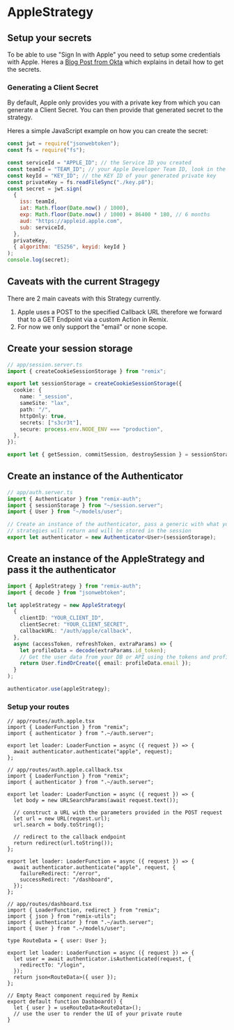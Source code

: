 # AppleStrategy

## Setup your secrets

To be able to use "Sign In with Apple" you need to setup some credentials with Apple. Heres a [Blog Post from Okta](https://developer.okta.com/blog/2019/06/04/what-the-heck-is-sign-in-with-apple#how-sign-in-with-apple-works-hint-it-uses-oauth-and-oidc) which explains in detail how to get the secrets.

### Generating a Client Secret

By default, Apple only provides you with a private key from which you can generate a Client Secret. You can then provide that generated secret to the strategy.

Heres a simple JavaScript example on how you can create the secret:

```js
const jwt = require("jsonwebtoken");
const fs = require("fs");

const serviceId = "APPLE_ID"; // the Service ID you created
const teamId = "TEAM_ID"; // your Apple Developer Team ID, look in the top right corner of the Developer Portal
const keyId = "KEY_ID"; // the KEY ID of your generated private key
const privateKey = fs.readFileSync("./key.p8");
const secret = jwt.sign(
  {
    iss: teamId,
    iat: Math.floor(Date.now() / 1000),
    exp: Math.floor(Date.now() / 1000) + 86400 * 180, // 6 months
    aud: "https://appleid.apple.com",
    sub: serviceId,
  },
  privateKey,
  { algorithm: "ES256", keyid: keyId }
);
console.log(secret);
```

## Caveats with the current Stragegy

There are 2 main caveats with this Strategy currently.

1. Apple uses a POST to the specified Callback URL therefore we forward that to a GET Endpoint via a custom Action in Remix.
2. For now we only support the "email" or none scope.

## Create your session storage

```ts
// app/session.server.ts
import { createCookieSessionStorage } from "remix";

export let sessionStorage = createCookieSessionStorage({
  cookie: {
    name: "_session",
    sameSite: "lax",
    path: "/",
    httpOnly: true,
    secrets: ["s3cr3t"],
    secure: process.env.NODE_ENV === "production",
  },
});

export let { getSession, commitSession, destroySession } = sessionStorage;
```

## Create an instance of the Authenticator

```ts
// app/auth.server.ts
import { Authenticator } from "remix-auth";
import { sessionStorage } from "~/session.server";
import { User } from "~/models/user";

// Create an instance of the authenticator, pass a generic with what your
// strategies will return and will be stored in the session
export let authenticator = new Authenticator<User>(sessionStorage);
```

## Create an instance of the AppleStrategy and pass it the authenticator

```ts
import { AppleStrategy } from "remix-auth";
import { decode } from "jsonwebtoken";

let appleStrategy = new AppleStrategy(
  {
    clientID: "YOUR_CLIENT_ID",
    clientSecret: "YOUR_CLIENT_SECRET",
    callbackURL: "/auth/apple/callback",
  },
  async (accessToken, refreshToken, extraParams) => {
    let profileData = decode(extraParams.id_token);
    // Get the user data from your DB or API using the tokens and profile
    return User.findOrCreate({ email: profileData.email });
  }
);

authenticator.use(appleStrategy);
```

### Setup your routes

```tsx
// app/routes/auth.apple.tsx
import { LoaderFunction } from "remix";
import { authenticator } from ".~/auth.server";

export let loader: LoaderFunction = async ({ request }) => {
  await authenticator.authenticate("apple", request);
};
```

```tsx
// app/routes/auth.apple.callback.tsx
import { LoaderFunction } from "remix";
import { authenticator } from ".~/auth.server";

export let loader: LoaderFunction = async ({ request }) => {
  let body = new URLSearchParams(await request.text());

  // construct a URL with the parameters provided in the POST request
  let url = new URL(request.url);
  url.search = body.toString();

  // redirect to the callback endpoint
  return redirect(url.toString());
};

export let loader: LoaderFunction = async ({ request }) => {
  await authenticator.authenticate("apple", request, {
    failureRedirect: "/error",
    successRedirect: "/dashboard",
  });
};
```

```tsx
// app/routes/dashboard.tsx
import { LoaderFunction, redirect } from "remix";
import { json } from "remix-utils";
import { authenticator } from ".~/auth.server";
import { User } from ".~/models/user";

type RouteData = { user: User };

export let loader: LoaderFunction = async ({ request }) => {
  let user = await authenticator.isAuthenticated(request, {
    redirectTo: "/login",
  });
  return json<RouteData>({ user });
};

// Empty React component required by Remix
export default function Dashboard() {
  let { user } = useRouteData<RouteData>();
  // use the user to render the UI of your private route
}
```
